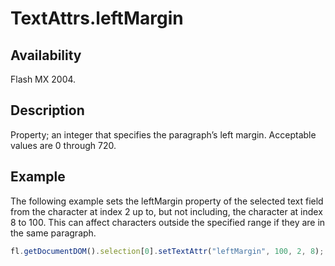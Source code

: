 # TextAttrs.leftMargin

## Availability

Flash MX 2004.

## Description

Property; an integer that specifies the paragraph’s left margin. Acceptable values are 0 through 720.

## Example

The following example sets the leftMargin property of the selected text field from the character at index 2 up to, but not including, the character at index 8 to 100. This can affect characters outside the specified range if they are in the same paragraph.

```javascript
fl.getDocumentDOM().selection[0].setTextAttr("leftMargin", 100, 2, 8);
```
